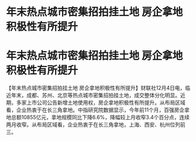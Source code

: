 # 年末热点城市密集招拍挂土地 房企拿地积极性有所提升

# 年末热点城市密集招拍挂土地 房企拿地积极性有所提升

【年末热点城市密集招拍挂土地
房企拿地积极性有所提升】财联社12月4日电，临近年末，成都、苏州、北京等热点城市密集招拍挂土地，成交整体分化明显。近期，多家上市公司公告新增土地使用权，房企拿地积极性有所提升。从布局区域看，企业热衷于在长三角拿地。中指研究院数据显示，今年前11个月，百强房企拿地总额10855亿元，拿地规模同比下降6.6%，降幅较上月收窄3.4个百分点，连续两月收窄。从布局区域看，企业热衷于在长三角拿地，上海、西安、杭州位列前三。

